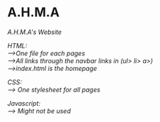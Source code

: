 # A.H.M.A
 <em>A.H.M.A's Website


HTML:<br>
  -->One file for each pages <br>
  -->All links through the navbar links in (ul> li> a>)<br>
  -->index.html is the homepage<br>

CSS:<br>
 --> One stylesheet for all pages<br>

Javascript:<br>
  --> Might not be used
